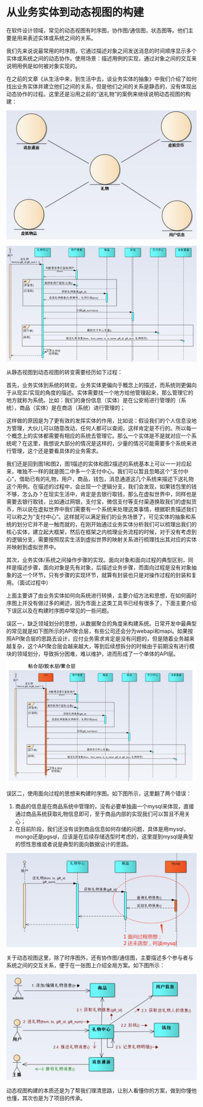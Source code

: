 # 从业务实体到动态视图的构建

在软件设计领域，常见的动态视图有时序图，协作图/通信图，状态图等。他们主要是用来表述实体或系统之间的关系。

我们先来说说最常用的时序图，它通过描述对象之间发送消息的时间顺序显示多个实体或系统之间的动态协作。使用场景：描述用例的实现，通过对象之间的交互来说明用例是如何被对象实现的。

在之前的文章《从生活中来，到生活中去，谈业务实体的抽象》中我们介绍了如何找出业务实体并建立他们之间的关系，但是他们之间的关系是静态的，没有体现出动态协作的过程。这里还是沿用之前的“送礼物”的案例来继续说明动态视图的构建：

![&#x56FE;1&#x9759;&#x6001;&#x89C6;&#x56FE;&#x2014;&#x4E1A;&#x52A1;&#x5B9E;&#x4F53;&#x6A21;&#x578B;](.gitbook/assets/image%20%2815%29.png)

![&#x56FE;2 &#x52A8;&#x6001;&#x89C6;&#x56FE;&#x2014;&#x2014;&#x65F6;&#x5E8F;&#x56FE;](.gitbook/assets/image%20%2821%29.png)

从静态视图到动态视图的转变需要经历如下过程：

首先，业务实体到系统的转变。业务实体更偏向于概念上的描述，而系统则更偏向于从现实/实现的角度的描述。实体需要找一个地方给他管理起来，那么管理它的地方就称为系统。比如：我们的身份信息（实体）是在公安局进行管理的（系统），商品（实体）是在商店（系统）进行管理的；

这样做的原因是为了更有效的发挥实体的作用，比如说：假设我们的个人信息没地方管理，大伙儿可以随意改动，任何人都可以查阅，这样肯定是不行的。所以每一个概念上的实体都需要有相应的系统去管理它。那么一个实体是不是就对应一个系统呢？在这里，我想说大部分的情况是这样的，少量的情况可能需要多个系统来进行管理，这个还是要看具体的业务需求。

我们还是回到图1和图2，图1描述的实体和图2描述的系统基本上可以一一对应起来，唯独不一样的就是图二中多一个支付中心。我们可以暂且忽略这个“支付中心”，借助已有的礼物，用户，商品，钱包，消息通道这几个系统来描述下送礼物这个用例。在描述的过程中，会出现一个逻辑分支，我们会发现，如果钱包里的钱不够，怎么办？在现实生活中，肯定是去银行取钱，那么在虚拟世界中，同样也是需要去银行取钱，比如通过网银，支付宝，微信支付等支付渠道换取我们的虚拟货币，所以说在虚拟世界中我们需要有一个系统来处理这类事情，根据职责描述我们可以称之为“支付中心”。这样就可以满足我们的业务场景了，可见实体的抽象和系统的划分它并不是一触而就的，在刚开始通过业务实体分析我们可以梳理出我们的核心实体，建立起大框架，然后在框架之内梳理业务流程的时候，对于没有考虑到的逻辑分支，需要按照现实生活到虚拟世界的映射关系进行梳理找出其对应的实体并映射到虚拟世界中。

其次，业务实体/系统之间操作步骤的实现。面向对象和面向过程的典型区别，同样是描述步骤，面向对象是先有对象，后描述业务步骤，而面向过程是没有对象抽象的这一个环节，只有步骤的实现环节，就算有封装也只是对操作过程的封装和复用。（面试过程中）

上面主要讲了由业务实体如何向系统进行转换，主要介绍方法和思想，在如何画时序图上并没有做过多的阐述，因为市面上这类工具书已经有很多了，下面主要介绍下误区以及在构建时序图中常见的一些问题。

误区一，缺乏领域划分的思想，从数据聚合的角度来构建系统。日常开发中最典型的常见就是如下图所示的API聚合层，有些公司还会分为webapi和mapi。如果按照API聚合层的思路去设计，应付业务需求肯定是没有问题的，但是随着业务越来越复杂，这个API聚合层会越来越大，等到后续想拆分的时候由于前期没有进行模块的领域划分，导致拆分困难，难以维护，进而形成了一个单体的API层。

![&#x56FE;3 &#x8BEF;&#x533A;](.gitbook/assets/image%20%2818%29.png)

误区二，使用面向过程的思想来构建时序图。如下图所示，这里翻了两个错误：

1. 商品的信息是在商品系统中管理的，没有必要单独画一个mysql来体现，直接通过商品系统获取礼物信息即可，至于商品内部的实现我们可以暂且不用关心；
2. 在目前阶段，我们还没有谈到商品信息如何存储的问题，具体是用mysql，mongo还是pgsql，应该是在后续存储选型时考虑的，这里提到mysql是典型的惯性思维或者说是典型的面向数据设计的思路。

![&#x56FE; 4](.gitbook/assets/image%20%2820%29.png)

关于动态视图这里，除了时序图外，还有协作图/通信图，主要描述多个参与者与系统之间的交互关系，便于在一张图上介绍全局方案。如下图所示：

![&#x56FE; 5 &#x534F;&#x4F5C;&#x56FE;](.gitbook/assets/image%20%2817%29.png)

动态视图构建的本质还是为了帮我们理清思路，让别人看懂你的方案，做到你懂他也懂，其次也是为了项目的传承。


